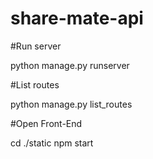 # share-mate-api

#Run server

python manage.py runserver

#List routes

python manage.py list_routes

#Open Front-End

cd ./static
npm start
